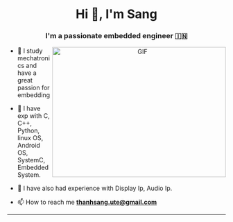 
<h1 align="center">Hi 👋, I'm Sang
</a></h1>
<h3 align="center">I'm a passionate embedded engineer  &#127470;&#127475</h3>

<a target="_blank" align="center">
  <img align="right" top="500" height="300" width="400" alt="GIF" src="https://media.giphy.com/media/SWoSkN6DxTszqIKEqv/giphy.gif">
</a>

- 🔭 I study mechatronics and have a great passion for embedding

- 🌱 I have exp with C, C++, Python, linux OS, Android OS, SystemC, Embedded System. 

- 💬 I have also had experience with Display Ip, Audio Ip.

- 📫 How to reach me **thanhsang.ute@gmail.com**

---
